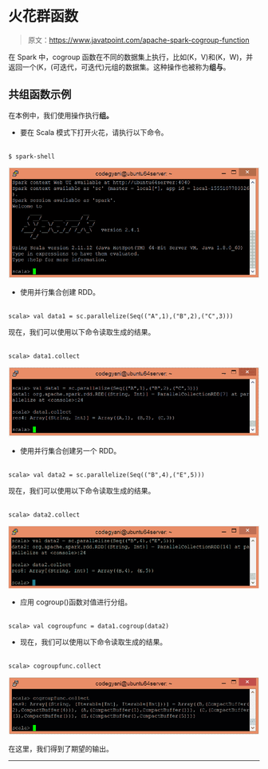 # 火花群函数

> 原文：<https://www.javatpoint.com/apache-spark-cogroup-function>

在 Spark 中，cogroup 函数在不同的数据集上执行，比如(K，V)和(K，W)，并返回一个(K，(可迭代<v>，可迭代<w>)元组的数据集。这种操作也被称为**组与**。</w></v>

## 共组函数示例

在本例中，我们使用操作执行**组。**

*   要在 Scala 模式下打开火花，请执行以下命令。

```

$ spark-shell

```

![Spark cogroup Function](img/6d3d62406b2d611ccae76e8496266520.png)

*   使用并行集合创建 RDD。

```

scala> val data1 = sc.parallelize(Seq(("A",1),("B",2),("C",3)))

```

现在，我们可以使用以下命令读取生成的结果。

```

scala> data1.collect

```

![Spark cogroup Function](img/77e667be5130c0b9f51b0594d5dc5d86.png)

*   使用并行集合创建另一个 RDD。

```

scala> val data2 = sc.parallelize(Seq(("B",4),("E",5)))

```

现在，我们可以使用以下命令读取生成的结果。

```

scala> data2.collect

```

![Spark cogroup Function](img/fc188cad42b7b7614e4b8912278f3082.png)

*   应用 cogroup()函数对值进行分组。

```

scala> val cogroupfunc = data1.cogroup(data2)

```

*   现在，我们可以使用以下命令读取生成的结果。

```

scala> cogroupfunc.collect

```

![Spark cogroup Function](img/a6683746085a944b72674ba33950c30f.png)

在这里，我们得到了期望的输出。

* * *